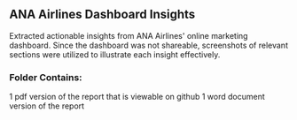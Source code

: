 ## ANA Airlines Dashboard Insights 
Extracted actionable insights from ANA Airlines' online marketing dashboard. Since the dashboard was not shareable, screenshots of relevant sections were utilized to illustrate each insight effectively.

### Folder Contains:
  1 pdf version of the report that is viewable on github
  1 word document version of the report 
  
